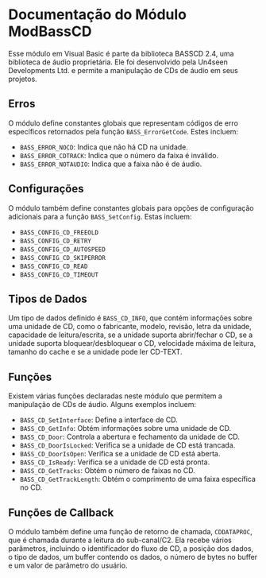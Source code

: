 # Documentação do Módulo ModBassCD

Esse módulo em Visual Basic é parte da biblioteca BASSCD 2.4, uma biblioteca de áudio proprietária. Ele foi desenvolvido pela Un4seen Developments Ltd. e permite a manipulação de CDs de áudio em seus projetos.

## Erros

O módulo define constantes globais que representam códigos de erro específicos retornados pela função `BASS_ErrorGetCode`. Estes incluem:

- `BASS_ERROR_NOCD`: Indica que não há CD na unidade.
- `BASS_ERROR_CDTRACK`: Indica que o número da faixa é inválido.
- `BASS_ERROR_NOTAUDIO`: Indica que a faixa não é de áudio.

## Configurações

O módulo também define constantes globais para opções de configuração adicionais para a função `BASS_SetConfig`. Estas incluem:

- `BASS_CONFIG_CD_FREEOLD`
- `BASS_CONFIG_CD_RETRY`
- `BASS_CONFIG_CD_AUTOSPEED`
- `BASS_CONFIG_CD_SKIPERROR`
- `BASS_CONFIG_CD_READ`
- `BASS_CONFIG_CD_TIMEOUT`

## Tipos de Dados

Um tipo de dados definido é `BASS_CD_INFO`, que contém informações sobre uma unidade de CD, como o fabricante, modelo, revisão, letra da unidade, capacidade de leitura/escrita, se a unidade suporta abrir/fechar o CD, se a unidade suporta bloquear/desbloquear o CD, velocidade máxima de leitura, tamanho do cache e se a unidade pode ler CD-TEXT.

## Funções

Existem várias funções declaradas neste módulo que permitem a manipulação de CDs de áudio. Alguns exemplos incluem:

- `BASS_CD_SetInterface`: Define a interface de CD.
- `BASS_CD_GetInfo`: Obtém informações sobre uma unidade de CD.
- `BASS_CD_Door`: Controla a abertura e fechamento da unidade de CD.
- `BASS_CD_DoorIsLocked`: Verifica se a unidade de CD está trancada.
- `BASS_CD_DoorIsOpen`: Verifica se a unidade de CD está aberta.
- `BASS_CD_IsReady`: Verifica se a unidade de CD está pronta.
- `BASS_CD_GetTracks`: Obtém o número de faixas no CD.
- `BASS_CD_GetTrackLength`: Obtém o comprimento de uma faixa específica no CD.

## Funções de Callback

O módulo também define uma função de retorno de chamada, `CDDATAPROC`, que é chamada durante a leitura do sub-canal/C2. Ela recebe vários parâmetros, incluindo o identificador do fluxo de CD, a posição dos dados, o tipo de dados, um buffer contendo os dados, o número de bytes no buffer e um valor de parâmetro do usuário.
